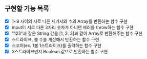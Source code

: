 ## 구현할 기능 목록

- [x] 1~9 사이의 서로 다른 세가지의 수의 Array를 반환하는 함수 구현
- [x] input이 서로 다른 3자리 숫자가 아니면 에러를 throw하는 함수 구현
- [x] "123"과 같은 String 값을 [1, 2, 3]과 같이 Array로 반환해주는 함수 구현
- [x] 스트라이크, 볼 수를 계산해서 반환하는 함수 구현
- [x] 스코어(ex. 1볼 1스트라이크)를 출력하는 함수 구현
- [x] 3스트라이크인지 Boolean 값으로 반환하는 함수 구현
